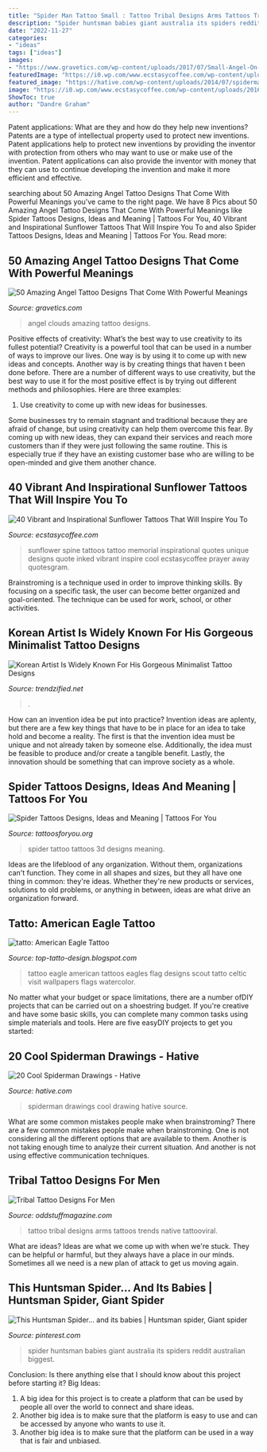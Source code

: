 ```yaml
---
title: "Spider Man Tattoo Small : Tattoo Tribal Designs Arms Tattoos Trends Native Tattooviral"
description: "Spider huntsman babies giant australia its spiders reddit australian biggest"
date: "2022-11-27"
categories:
- "ideas"
tags: ["ideas"]
images:
- "https://www.gravetics.com/wp-content/uploads/2017/07/Small-Angel-On-Clouds-With-Bird.jpg"
featuredImage: "https://i0.wp.com/www.ecstasycoffee.com/wp-content/uploads/2016/09/An-artistic-and-lovely-sunflower-tattoo-design..jpg"
featured_image: "https://hative.com/wp-content/uploads/2014/07/spiderman-drawings/7-spiderman-drawings.jpg"
image: "https://i0.wp.com/www.ecstasycoffee.com/wp-content/uploads/2016/09/An-artistic-and-lovely-sunflower-tattoo-design..jpg"
ShowToc: true
author: "Dandre Graham"
---
```



Patent applications: What are they and how do they help new inventions?
Patents are a type of intellectual property used to protect new inventions. Patent applications help to protect new inventions by providing the inventor with protection from others who may want to use or make use of the invention. Patent applications can also provide the inventor with money that they can use to continue developing the invention and make it more efficient and effective.

	

		
searching about 50 Amazing Angel Tattoo Designs That Come With Powerful Meanings you've came to the right page. We have 8 Pics about 50 Amazing Angel Tattoo Designs That Come With Powerful Meanings like Spider Tattoos Designs, Ideas and Meaning | Tattoos For You, 40 Vibrant and Inspirational Sunflower Tattoos That Will Inspire You To and also Spider Tattoos Designs, Ideas and Meaning | Tattoos For You. Read more:
		
    
## 50 Amazing Angel Tattoo Designs That Come With Powerful Meanings

<img loading=lazy src="https://www.gravetics.com/wp-content/uploads/2017/07/Small-Angel-On-Clouds-With-Bird.jpg" onerror="this.onerror=null;this.src='https://tse3.mm.bing.net/th?id=OIP.Qlh_rXMawnblN9dWXw_dIQHaJ4&amp;pid=15.1';" alt="50 Amazing Angel Tattoo Designs That Come With Powerful Meanings">

_Source: gravetics.com_

>angel clouds amazing tattoo designs. 

	

Positive effects of creativity: What’s the best way to use creativity to its fullest potential?
Creativity is a powerful tool that can be used in a number of ways to improve our lives. One way is by using it to come up with new ideas and concepts. Another way is by creating things that haven t been done before. There are a number of different ways to use creativity, but the best way to use it for the most positive effect is by trying out different methods and philosophies. Here are three examples:
1. Use creativity to come up with new ideas for businesses.

Some businesses try to remain stagnant and traditional because they are afraid of change, but using creativity can help them overcome this fear. By coming up with new ideas, they can expand their services and reach more customers than if they were just following the same routine. This is especially true if they have an existing customer base who are willing to be open-minded and give them another chance.

    
## 40 Vibrant And Inspirational Sunflower Tattoos That Will Inspire You To

<img loading=lazy src="https://i0.wp.com/www.ecstasycoffee.com/wp-content/uploads/2016/09/An-artistic-and-lovely-sunflower-tattoo-design..jpg" onerror="this.onerror=null;this.src='https://tse3.mm.bing.net/th?id=OIP.twu4R8zjjmPsUWJFDONBggHaFL&amp;pid=15.1';" alt="40 Vibrant and Inspirational Sunflower Tattoos That Will Inspire You To">

_Source: ecstasycoffee.com_

>sunflower spine tattoos tattoo memorial inspirational quotes unique designs quote inked vibrant inspire cool ecstasycoffee prayer away quotesgram. 

	

Brainstroming is a technique used in order to improve thinking skills. By focusing on a specific task, the user can become better organized and goal-oriented. The technique can be used for work, school, or other activities.

    
## Korean Artist Is Widely Known For His Gorgeous Minimalist Tattoo Designs

<img loading=lazy src="https://www.trendzified.net/wp-content/uploads/2016/08/minimalist-tattoos-4.jpg" onerror="this.onerror=null;this.src='https://tse2.mm.bing.net/th?id=OIP.43RFXVBNyGc1iaEMMzIwjQHaJg&amp;pid=15.1';" alt="Korean Artist Is Widely Known For His Gorgeous Minimalist Tattoo Designs">

_Source: trendzified.net_

>. 

	

How can an invention idea be put into practice?
Invention ideas are aplenty, but there are a few key things that have to be in place for an idea to take hold and become a reality. The first is that the invention idea must be unique and not already taken by someone else. Additionally, the idea must be feasible to produce and/or create a tangible benefit. Lastly, the innovation should be something that can improve society as a whole.

    
## Spider Tattoos Designs, Ideas And Meaning | Tattoos For You

<img loading=lazy src="http://www.tattoosforyou.org/wp-content/uploads/2013/11/Spider-Tattoo-3D.jpg" onerror="this.onerror=null;this.src='https://tse2.mm.bing.net/th?id=OIP.th6aITxrg8Nekxj4nner3AHaJ3&amp;pid=15.1';" alt="Spider Tattoos Designs, Ideas and Meaning | Tattoos For You">

_Source: tattoosforyou.org_

>spider tattoo tattoos 3d designs meaning. 

	

Ideas are the lifeblood of any organization. Without them, organizations can't function. They come in all shapes and sizes, but they all have one thing in common: they're ideas. Whether they're new products or services, solutions to old problems, or anything in between, ideas are what drive an organization forward.

    
## Tatto: American Eagle Tattoo

<img loading=lazy src="https://3.bp.blogspot.com/-XaipPGDN2_8/UQVepohzFNI/AAAAAAAAQSs/BYBFm2ATFBw/s1600/Img9854_eagle.jpg" onerror="this.onerror=null;this.src='https://tse2.mm.bing.net/th?id=OIP.wymMuZdaokzFrw9IbLfOigAAAA&amp;pid=15.1';" alt="tatto: American Eagle Tattoo">

_Source: top-tatto-design.blogspot.com_

>tattoo eagle american tattoos eagles flag designs scout tatto celtic visit wallpapers flags watercolor. 

	

No matter what your budget or space limitations, there are a number ofDIY projects that can be carried out on a shoestring budget. If you're creative and have some basic skills, you can complete many common tasks using simple materials and tools. Here are five easyDIY projects to get you started: 

    
## 20 Cool Spiderman Drawings - Hative

<img loading=lazy src="https://hative.com/wp-content/uploads/2014/07/spiderman-drawings/7-spiderman-drawings.jpg" onerror="this.onerror=null;this.src='https://tse4.mm.bing.net/th?id=OIP.E7h9sl3wWV0jERpBr6SgvAHaGC&amp;pid=15.1';" alt="20 Cool Spiderman Drawings - Hative">

_Source: hative.com_

>spiderman drawings cool drawing hative source. 

	

What are some common mistakes people make when brainstroming?
There are a few common mistakes people make when brainstroming. One is not considering all the different options that are available to them. Another is not taking enough time to analyze their current situation. And another is not using effective communication techniques.

    
## Tribal Tattoo Designs For Men

<img loading=lazy src="https://oddstuffmagazine.com/wp-content/uploads/2014/01/tribal-tattoo-designs-for-arms-13.jpg" onerror="this.onerror=null;this.src='https://tse2.mm.bing.net/th?id=OIP.9qPDk_vPz5pZxfQLlapAZwHaJ0&amp;pid=15.1';" alt="Tribal Tattoo Designs For Men">

_Source: oddstuffmagazine.com_

>tattoo tribal designs arms tattoos trends native tattooviral. 

	

What are ideas?
Ideas are what we come up with when we're stuck. They can be helpful or harmful, but they always have a place in our minds. Sometimes all we need is a new plan of attack to get us moving again.

    
## This Huntsman Spider... And Its Babies | Huntsman Spider, Giant Spider

<img loading=lazy src="https://i.pinimg.com/736x/bd/0c/c9/bd0cc955bf653b5db604781bdb38535c.jpg" onerror="this.onerror=null;this.src='https://tse1.mm.bing.net/th?id=OIP.RGPNNVuvmVsYZWJ_g9eY5gHaLC&amp;pid=15.1';" alt="This Huntsman Spider... and its babies | Huntsman spider, Giant spider">

_Source: pinterest.com_

>spider huntsman babies giant australia its spiders reddit australian biggest. 

	

Conclusion: Is there anything else that I should know about this project before starting it?
Big Ideas:
1. A big idea for this project is to create a platform that can be used by people all over the world to connect and share ideas.
2. Another big idea is to make sure that the platform is easy to use and can be accessed by anyone who wants to use it.
3. Another big idea is to make sure that the platform can be used in a way that is fair and unbiased.

